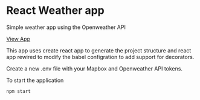 React Weather app
======

Simple weather app using the Openweather API

[View App](https://thearavind.github.io/react-weather/)

This app uses create react app to generate the project structure and react app rewired to modify the babel configration to add support for decorators.

Create a new .env file with your Mapbox and Openweather API tokens.

To start the application
```
npm start